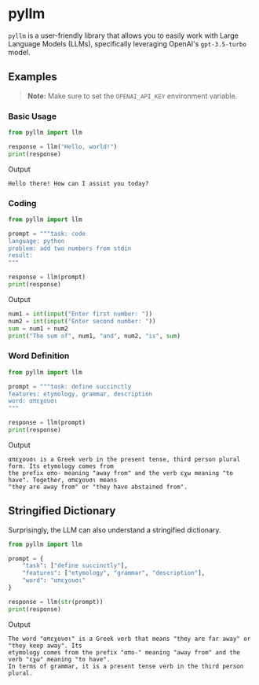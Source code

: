 # pyllm

`pyllm` is a user-friendly library that allows you to easily work with Large Language Models (LLMs), specifically leveraging OpenAI's `gpt-3.5-turbo` model.

## Examples

> **Note:** Make sure to set the `OPENAI_API_KEY` environment variable.

### Basic Usage

```python
from pyllm import llm

response = llm("Hello, world!")
print(response)
```

Output

```
Hello there! How can I assist you today?
```

### Coding

```python
from pyllm import llm

prompt = """task: code
language: python
problem: add two numbers from stdin
result:
"""

response = llm(prompt)
print(response)
```

Output

```python
num1 = int(input("Enter first number: "))
num2 = int(input("Enter second number: "))
sum = num1 + num2
print("The sum of", num1, "and", num2, "is", sum)
```

### Word Definition

```python
from pyllm import llm

prompt = """task: define succinctly
features: etymology, grammar, description
word: απεχουσι
"""

response = llm(prompt)
print(response)
```

Output

```
απεχουσι is a Greek verb in the present tense, third person plural form. Its etymology comes from 
the prefix απο- meaning "away from" and the verb εχω meaning "to have". Together, απεχουσι means 
"they are away from" or "they have abstained from".
```

## Stringified Dictionary

Surprisingly, the LLM can also understand a stringified dictionary.

```python
from pyllm import llm

prompt = {
    "task": ["define succinctly"],
    "features": ["etymology", "grammar", "description"],
    "word": "απεχουσι"
}

response = llm(str(prompt))
print(response)
```

Output

```
The word "απεχουσι" is a Greek verb that means "they are far away" or "they keep away". Its 
etymology comes from the prefix "απο-" meaning "away from" and the verb "εχω" meaning "to have". 
In terms of grammar, it is a present tense verb in the third person plural.
```
